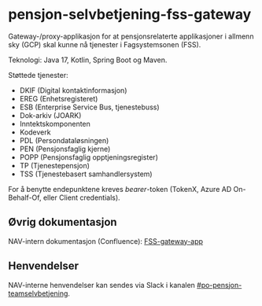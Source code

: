 # pensjon-selvbetjening-fss-gateway

Gateway-/proxy-applikasjon for at pensjonsrelaterte applikasjoner i allmenn sky (GCP) skal kunne nå tjenester i Fagsystemsonen (FSS).

Teknologi: Java 17, Kotlin, Spring Boot og Maven.

Støttede tjenester:

- DKIF (Digital kontaktinformasjon)
- EREG (Enhetsregisteret)
- ESB (Enterprise Service Bus, tjenestebuss)
- Dok-arkiv (JOARK)
- Inntektskomponenten
- Kodeverk
- PDL (Persondataløsningen)
- PEN (Pensjonsfaglig kjerne)
- POPP (Pensjonsfaglig opptjeningsregister)
- TP (Tjenestepensjon)
- TSS (Tjenestebasert samhandlersystem)

For å benytte endepunktene kreves *bearer*-token (TokenX, Azure AD On-Behalf-Of, eller Client credentials).

## Øvrig dokumentasjon

NAV-intern dokumentasjon (Confluence): [FSS-gateway-app](https://confluence.adeo.no/display/PEN/FSS-gateway-app)

## Henvendelser

NAV-interne henvendelser kan sendes via Slack i kanalen [#po-pensjon-teamselvbetjening](https://nav-it.slack.com/archives/C014M7U1GBY).
